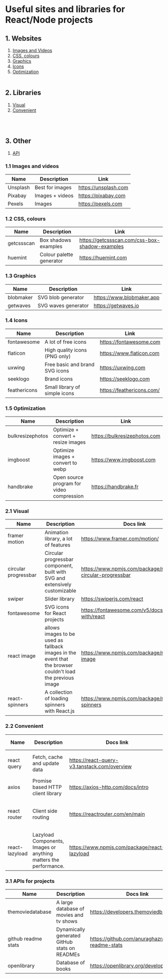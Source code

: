 <h1>Useful sites and libraries for React/Node projects</h1>

## **1. Websites**

1. [Images and Videos](#11-images-and-videos)
2. [CSS, colours](#12-css-colours)
3. [Graphics](#13-graphics)
4. [Icons](#14-icons)
5. [Optimization](#15-optimization)
   <br />
   <br />

## **2. Libraries**

1. [Visual](#21-visual)
2. [Convenient](#22-convenient)

<br />
<br />

## **3. Other**

1. [API](#31-api)

### 1.1 Images and videos

| Name     | Description     | Link                 |
| -------- | --------------- | -------------------- |
| Unsplash | Best for images | https://unsplash.com |
| Pixabay  | Images + videos | https://pixabay.com  |
| Pexels   | Images          | https://pexels.com   |

### 1.2 CSS, colours

| Name       | Description              | Link                                           |
| ---------- | ------------------------ | ---------------------------------------------- |
| getcssscan | Box shadows examples     | https://getcssscan.com/css-box-shadow-examples |
| huemint    | Colour palette generator | https://huemint.com                            |

### 1.3 Graphics

| Name      | Description         | Link                      |
| --------- | ------------------- | ------------------------- |
| blobmaker | SVG blob generator  | https://www.blobmaker.app |
| getwaves  | SVG waves generator | https://getwaves.io       |

### 1.4 Icons

| Name         | Description                    | Link                      |
| ------------ | ------------------------------ | ------------------------- |
| fontawesome  | A lot of free icons            | https://fontawesome.com   |
| flaticon     | High quality icons (PNG only)  | https://www.flaticon.com  |
| uxwing       | Free basic and brand SVG icons | https://uxwing.com        |
| seeklogo     | Brand icons                    | https://seeklogo.com      |
| feathericons | Small library of simple icons  | https://feathericons.com/ |

### 1.5 Optimization

| Name             | Description                               | Link                         |
| ---------------- | ----------------------------------------- | ---------------------------- |
| bulkresizephotos | Optimize + convert + resize images        | https://bulkresizephotos.com |
| imgboost         | Optimize images + convert to webp         | https://www.imgboost.com     |
| handbrake        | Open source program for video compression | https://handbrake.fr         |

### 2.1 Visual

| Name                 | Description                                                                                                | Docs link                                                | npm install                                       |
| -------------------- | ---------------------------------------------------------------------------------------------------------- | -------------------------------------------------------- | ------------------------------------------------- |
| framer motion        | Animation library, a lot of features                                                                       | https://www.framer.com/motion/                           | npm install framer-motion                         |
| circular progressbar | Circular progressbar component, built with SVG and extensively customizable                                | https://www.npmjs.com/package/react-circular-progressbar | npm install --save react-circular-progressbar     |
| swiper               | Slider library                                                                                             | https://swiperjs.com/react                               | npm install swiper                                |
| fontawesome          | SVG icons for React projects                                                                               | https://fontawesome.com/v5/docs/web/use-with/react       | npm install --save @fortawesome/react-fontawesome |
| react image          | allows images to be used as fallback images in the event that the browser couldn't load the previous image | https://www.npmjs.com/package/react-image                | npm install react-image --save                    |
| react-spinners       | A collection of loading spinners with React.js                                                             | https://www.npmjs.com/package/react-spinners             | npm install --save react-spinners                 |

### 2.2 Convenient

| Name           | Description                                                      | Docs link                                    | npm install                       |
| -------------- | ---------------------------------------------------------------- | -------------------------------------------- | --------------------------------- |
| react query    | Fetch, cache and update data                                     | https://react-query-v3.tanstack.com/overview | npm install react-query           |
| axios          | Promise based HTTP client library                                | https://axios-http.com/docs/intro            | npm install axios                 |
| react router   | Client side routing                                              | https://reactrouter.com/en/main              | npm install react-router-dom      |
| react-lazyload | Lazyload Components, Images or anything matters the performance. | https://www.npmjs.com/package/react-lazyload | npm install --save react-lazyload |

### 3.1 APIs for projects

| Name                | Description                                   | Docs link                                          |
| ------------------- | --------------------------------------------- | -------------------------------------------------- |
| themoviedatabase    | A large database of movies and tv shows       | https://developers.themoviedb.org/3                |
| github readme stats | Dynamically generated GitHub stats on READMEs | https://github.com/anuraghazra/github-readme-stats |
| openlibrary         | Database of books                             | https://openlibrary.org/developers/api             |
